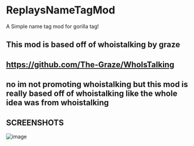 # ReplaysNameTagMod
A Simple name tag mod for gorilla tag!

This mod is based off of whoistalking by graze
--------------------------
https://github.com/The-Graze/WhoIsTalking
--------------------------

no im not promoting whoistalking but this mod is really based off of whoistalking
like the whole idea was from whoistalking
--------------------------
SCREENSHOTS
--------------------------
![image](https://i.ibb.co/QmMrD5v/23-07-29-09-00-50-16.png)
